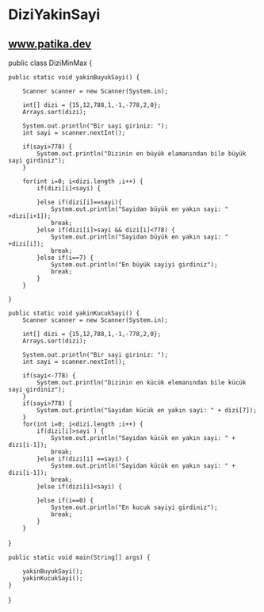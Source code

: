 # DiziYakinSayi
www.patika.dev
----------------


public class DiziMinMax {
	
	public static void yakinBuyukSayi() {
		
		Scanner scanner = new Scanner(System.in);
		
		int[] dizi = {15,12,788,1,-1,-778,2,0};
		Arrays.sort(dizi);
		
		System.out.println("Bir sayi giriniz: ");
		int sayi = scanner.nextInt();
		
		if(sayi>778) {
			System.out.println("Dizinin en büyük elamanından bile büyük sayi girdiniz");
		}
		
		for(int i=0; i<dizi.length ;i++) {
			if(dizi[i]<sayi) {
				
			}else if(dizi[i]==sayi){
				System.out.println("Sayidan büyük en yakın sayi: " +dizi[i+1]);
				break;
			}else if(dizi[i]>sayi && dizi[i]<778) {
				System.out.println("Sayidan büyük en yakın sayi: " +dizi[i]);
				break;
			}else if(i==7) {
				System.out.println("En büyük sayiyi girdiniz");
				break;
			}
		}
		
	}
	
	public static void yakinKucukSayi() {
		Scanner scanner = new Scanner(System.in);
		
		int[] dizi = {15,12,788,1,-1,-778,2,0};
		Arrays.sort(dizi);
		
		System.out.println("Bir sayi giriniz: ");
		int sayi = scanner.nextInt();

		if(sayi<-778) {
			System.out.println("Dizinin en kücük elemanından bile kücük sayi girdiniz");
		}
		if(sayi>778) {
			System.out.println("Sayidan kücük en yakın sayi: " + dizi[7]);
		}
		for(int i=0; i<dizi.length ;i++) {
			if(dizi[i]>sayi ) {
				System.out.println("Sayidan kücük en yakın sayi: " + dizi[i-1]);
				break;
			}else if(dizi[i] ==sayi) {
				System.out.println("Sayidan kücük en yakın sayi: " + dizi[i-1]);
				break;
			}else if(dizi[i]<sayi) {
				
			}else if(i==0) {
				System.out.println("En kucuk sayiyi girdiniz");
				break;
			}
		} 
				
}

	public static void main(String[] args) {
		
		yakinBuyukSayi();
		yakinKucukSayi();
	}
}

